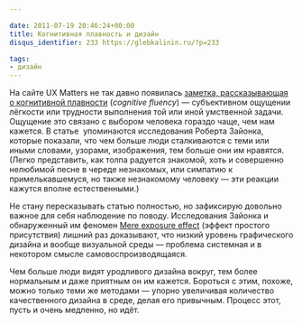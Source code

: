 ```yaml
---

date: 2011-07-19 20:46:24+00:00
title: Когнитивная плавность и дизайн
disqus_identifier: 233 https://glebkalinin.ru/?p=233

tags:
- дизайн
---
```


На сайте UX Matters не так давно появилась [заметка, рассказывающая о когнитивной плавности](http://www.uxmatters.com/mt/archives/2011/07/how-cognitive-fluency-affects-decision-making.php) (_cognitive fluency_) — субъективном ощущении лёгкости или трудности выполнения той или иной умственной задачи. Ощущение это связано с выбором человека гораздо чаще, чем нам кажется. В статье  упоминаются исследования Роберта Зайонка, которые показали, что чем больше люди сталкиваются с теми или иными словами, узорами, изображения, тем больше они им нравятся. (Легко представить, как толпа радуется знакомой, хоть и совершенно нелюбимой песне в череде незнакомых, или симпатию к примелькавшемуся, но также незнакомому человеку — эти реакции кажутся вполне естественными.)

Не стану пересказывать статью полностью, но зафиксирую довольно важное для себя наблюдение по поводу. Исследования Зайонка и обнаруженный им феномен [Mere exposure effect](http://en.wikipedia.org/wiki/Mere_exposure_effect) (эффект простого присутствия) лишний раз доказывают, что низкий уровень графического дизайна и вообще визуальной среды — проблема системная и в некотором смысле самовоспроизводящаяся.

Чем больше люди видят уродливого дизайна вокруг, тем более нормальным и даже приятным он им кажется. Бороться с этим, похоже, можно только теми же методами — упорно увеличивая количество качественного дизайна в среде, делая его привычным. Процесс этот, пусть и очень медленно, но идёт.
